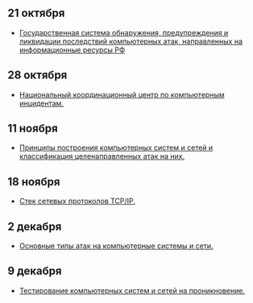 ## 21 октября
- [Государственная система обнаружения, предупреждения и ликвидации последствий компьютерных атак, направленных на информационные ресурсы РФ](../sopka.svg) 

## 28 октября 
- [Национальный координационный центр по компьютерным инцидентам.](../nkcki.svg)

## 11 ноября
- [Принципы построения компьютерных систем и сетей и классификация целенаправленных атак на них.]()

## 18 ноября
- [Стек сетевых протоколов TCP/IP.]()

## 2 декабря
- [Основные типы атак на компьютерные системы и сети.]()

## 9 декабря
- [Тестирование компьютерных систем и сетей на проникновение.]()

